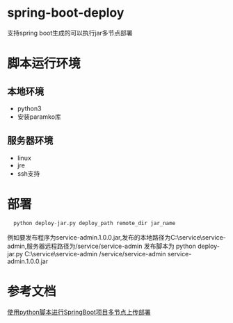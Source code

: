# spring-boot-deploy
  支持spring boot生成的可以执行jar多节点部署
  
# 脚本运行环境

## 本地环境
  - python3
  - 安装paramko库
  
## 服务器环境
  - linux
  - jre
  - ssh支持
  
# 部署
```python
  python deploy-jar.py deploy_path remote_dir jar_name
```
例如要发布程序为service-admin.1.0.0.jar,发布的本地路径为C:\service\service-admin,服务器远程路径为/service/service-admin
发布脚本为  python deploy-jar.py C:\service\service-admin /service/service-admin service-admin.1.0.0.jar

# 参考文档
  [使用python脚本进行SpringBoot项目多节点上传部署](https://www.jianshu.com/p/74979fbdb103)
  
  
  
